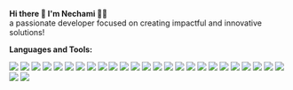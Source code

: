 <!-- Hi there <img src="https://media.giphy.com/media/hvRJCLFzcasrR4ia7z/giphy.gif" width="30px"> I'm Nechami 👩‍💻

An analytical FullStack developer, specializing in the development of complex systems with an emphasis on advanced performance on the client side and on the server side.
Able to learn new technologies independently. Result-oriented, with the ability to plan and execute tasks accurately and efficiently.

Languages and Tools:
<p align="left"> <img src="https://img.shields.io/badge/C%23-239120?style=flat&logo=csharp&logoColor=white" /> <img src="https://img.shields.io/badge/C++-00599C?style=flat&logo=cplusplus&logoColor=white" /> <img src="https://img.shields.io/badge/Java-007396?style=flat&logo=java&logoColor=white" /> <img src="https://img.shields.io/badge/Python-3776AB?style=flat&logo=python&logoColor=white" /> <img src="https://img.shields.io/badge/JavaScript-F7DF1E?style=flat&logo=javascript&logoColor=black" /> <img src="https://img.shields.io/badge/TypeScript-3178C6?style=flat&logo=typescript&logoColor=white" /> <img src="https://img.shields.io/badge/CSS3-1572B6?style=flat&logo=css3&logoColor=white" /> <img src="https://img.shields.io/badge/HTML5-E34F26?style=flat&logo=html5&logoColor=white" /> <img src="https://img.shields.io/badge/React-61DAFB?style=flat&logo=react&logoColor=black" /> <img src="https://img.shields.io/badge/Node.js-339933?style=flat&logo=nodedotjs&logoColor=white" /> <img src="https://img.shields.io/badge/Spring_Boot-6DB33F?style=flat&logo=springboot&logoColor=white" /> <img src="https://img.shields.io/badge/Entity%20Framework-512BD4?style=flat&logo=.net&logoColor=white" /> <img src="https://img.shields.io/badge/.NET_Core-512BD4?style=flat&logo=dotnet&logoColor=white" /> <img src="https://img.shields.io/badge/Web%20API-FF6C37?style=flat&logo=postman&logoColor=white" /> <img src="https://img.shields.io/badge/XML-FF6600?style=flat&logo=xml&logoColor=white" /> <img src="https://img.shields.io/badge/jQuery-0769AD?style=flat&logo=jquery&logoColor=white" /> <img src="https://img.shields.io/badge/Windows-0078D6?style=flat&logo=windows&logoColor=white" /> <img src="https://img.shields.io/badge/Linux-FCC624?style=flat&logo=linux&logoColor=black" /> <img src="https://img.shields.io/badge/MySQL-4479A1?style=flat&logo=mysql&logoColor=white" /> <img src="https://img.shields.io/badge/SQL%20Server-CC2927?style=flat&logo=microsoftsqlserver&logoColor=white" /> <img src="https://img.shields.io/badge/MongoDB-47A248?style=flat&logo=mongodb&logoColor=white" /> <img src="https://img.shields.io/badge/Git-F05032?style=flat&logo=git&logoColor=white" /> <img src="https://img.shields.io/badge/GitHub-181717?style=flat&logo=github&logoColor=white" /> <img src="https://img.shields.io/badge/Docker-2496ED?style=flat&logo=docker&logoColor=white" /> <img src="https://img.shields.io/badge/Docker--Compose-2496ED?style=flat&logo=docker&logoColor=white" /> <img src="https://img.shields.io/badge/Jenkins-D24939?style=flat&logo=jenkins&logoColor=white" /> <img src="https://img.shields.io/badge/Nginx-009639?style=flat&logo=nginx&logoColor=white" /> </p> -->

**Hi there 👋 I'm Nechami 👩‍💻**  
 a passionate developer focused on creating impactful and innovative solutions!

**Languages and Tools:**
<p align="left"> <img src="https://img.shields.io/badge/C%23-239120?style=flat&logo=csharp&logoColor=white" /> <img src="https://img.shields.io/badge/C++-00599C?style=flat&logo=cplusplus&logoColor=white" /> <img src="https://img.shields.io/badge/Java-007396?style=flat&logo=java&logoColor=white" /> <img src="https://img.shields.io/badge/Python-3776AB?style=flat&logo=python&logoColor=white" /> <img src="https://img.shields.io/badge/JavaScript-F7DF1E?style=flat&logo=javascript&logoColor=black" /> <img src="https://img.shields.io/badge/TypeScript-3178C6?style=flat&logo=typescript&logoColor=white" /> <img src="https://img.shields.io/badge/CSS3-1572B6?style=flat&logo=css3&logoColor=white" /> <img src="https://img.shields.io/badge/HTML5-E34F26?style=flat&logo=html5&logoColor=white" /> <img src="https://img.shields.io/badge/React-61DAFB?style=flat&logo=react&logoColor=black" /> <img src="https://img.shields.io/badge/Node.js-339933?style=flat&logo=nodedotjs&logoColor=white" /> <img src="https://img.shields.io/badge/Spring_Boot-6DB33F?style=flat&logo=springboot&logoColor=white" /> <img src="https://img.shields.io/badge/Entity%20Framework-512BD4?style=flat&logo=.net&logoColor=white" /> <img src="https://img.shields.io/badge/.NET_Core-512BD4?style=flat&logo=dotnet&logoColor=white" /> <img src="https://img.shields.io/badge/Web%20API-FF6C37?style=flat&logo=postman&logoColor=white" /> <img src="https://img.shields.io/badge/XML-FF6600?style=flat&logo=xml&logoColor=white" /> <img src="https://img.shields.io/badge/jQuery-0769AD?style=flat&logo=jquery&logoColor=white" /> <img src="https://img.shields.io/badge/Windows-0078D6?style=flat&logo=windows&logoColor=white" /> <img src="https://img.shields.io/badge/Linux-FCC624?style=flat&logo=linux&logoColor=black" /> <img src="https://img.shields.io/badge/MySQL-4479A1?style=flat&logo=mysql&logoColor=white" /> <img src="https://img.shields.io/badge/SQL%20Server-CC2927?style=flat&logo=microsoftsqlserver&logoColor=white" /> <img src="https://img.shields.io/badge/MongoDB-47A248?style=flat&logo=mongodb&logoColor=white" /> <img src="https://img.shields.io/badge/Git-F05032?style=flat&logo=git&logoColor=white" /> <img src="https://img.shields.io/badge/GitHub-181717?style=flat&logo=github&logoColor=white" /> <img src="https://img.shields.io/badge/Docker-2496ED?style=flat&logo=docker&logoColor=white" /> <img src="https://img.shields.io/badge/Docker--Compose-2496ED?style=flat&logo=docker&logoColor=white" /> <img src="https://img.shields.io/badge/Jenkins-D24939?style=flat&logo=jenkins&logoColor=white" /> <img src="https://img.shields.io/badge/Nginx-009639?style=flat&logo=nginx&logoColor=white" /> </p>
